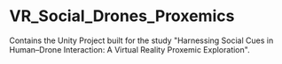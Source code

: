 # VR_Social_Drones_Proxemics
Contains the Unity Project built for the study "Harnessing Social Cues in Human–Drone Interaction: A Virtual Reality Proxemic Exploration".
